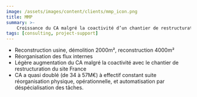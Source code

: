```yaml
---
image: /assets/images/content/clients/mmp_icon.png
title: MMP
summary: >-
    Croissance du CA malgré la coactivité d’un chantier de restructuration industrielle impactant 30% de la surface usine.
tags: [consulting, project-support]
---
```


<ul>
	<li>Reconstruction usine, démolition 2000m², reconstruction 4000m²</li>
	<li>Réorganisation des flux internes</li>
	<li>Légère augmentation du CA malgré la coactivité avec le chantier de restructuration du site France</li>
	<li>CA a quasi doublé (de 34 à 57M€) à effectif constant suite réorganisation physique, opérationnelle, et automatisation par déspécialisation des tâches.</li>
</ul>
